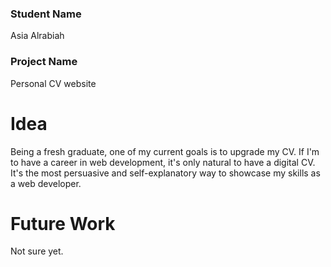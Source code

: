
### Student Name
Asia Alrabiah

### Project Name
Personal CV website

# Idea
Being a fresh graduate, one of my current goals is to upgrade my CV. If I'm to have a career in web development, it's only natural to have a digital CV. It's the most persuasive and self-explanatory way to showcase my skills as a web developer.


# Future Work 
Not sure yet.


